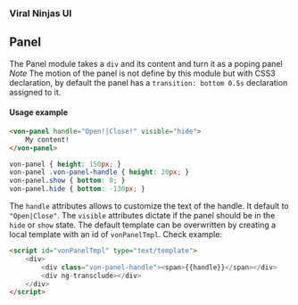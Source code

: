 ### Viral Ninjas UI
## Panel

The Panel module takes a ```div``` and its content and turn it as a poping panel
*Note* The motion of the panel is not define by this module but with CSS3 declaration, by default the panel has a ```transition: bottom 0.5s``` declaration assigned to it.

#### Usage example

```html
<von-panel handle="Open!|Close!" visible="hide">
    My content!
</von-panel>
```

```css
von-panel { height: 150px; }
von-panel .von-panel-handle { height: 20px; }
von-panel.show { bottom: 0; }
von-panel.hide { bottom: -130px; }
```

The ```handle``` attributes allows to customize the text of the handle. It default to ```"Open|Close"```.
The ```visible``` attributes dictate if the panel should be in the ```hide``` or ```show``` state.
The default template can be overwritten by creating a local template with an id of ```vonPanelTmpl```. Check example:

```html
<script id="vonPanelTmpl" type="text/template">
    <div>
        <div class="von-panel-handle"><span>{{handle}}</span></div>
        <div ng-transclude></div>
    </div>
</script>
```
